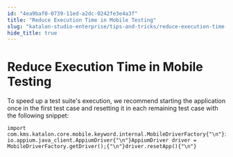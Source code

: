 ```yaml
---
id: "4ea9baf0-0739-11ed-a2dc-0242fe3e4a3f"
title: "Reduce Execution Time in Mobile Testing"
slug: "katalon-studio-enterprise/tips-and-tricks/reduce-execution-time-in-mobile-testing"
hide_title: true
---
```

  

# <a id="id" class="anchor_top_offset"/><a id="ariaid-title1" class="anchor_top_offset"/>Reduce Execution Time in Mobile Testing

  
    
<p xmlns="http://www.w3.org/1999/xhtml" className="p">To speed up a test suite's execution, we recommend starting the   application once in the first test case and resetting it in each   remaining test case with the following snippet:</p> 
          
<pre xmlns="http://www.w3.org/1999/xhtml" className="pre codeblock"><code>import com.kms.katalon.core.mobile.keyword.internal.MobileDriverFactory{"\n"}import io.appium.java_client.AppiumDriver{"\n"}AppiumDriver driver = MobileDriverFactory.getDriver();{"\n"}driver.resetApp(){"\n"}</code></pre> 
      

